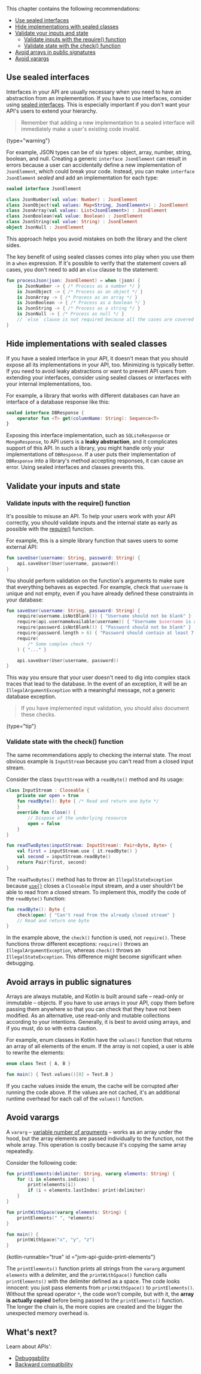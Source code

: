 [//]: # (title: Predictability)

This chapter contains the following recommendations:
* [Use sealed interfaces](#use-sealed-interfaces)
* [Hide implementations with sealed classes](#hide-implementations-with-sealed-classes)
* [Validate your inputs and state](#validate-your-inputs-and-state)
  * [Validate inputs with the require() function](#validate-inputs-with-the-require-function)
  * [Validate state with the check() function](#validate-state-with-the-check-function)
* [Avoid arrays in public signatures](#avoid-arrays-in-public-signatures)
* [Avoid varargs](#avoid-varargs)

## Use sealed interfaces

Interfaces in your API are usually necessary when you need to have an abstraction from an implementation. If you have 
to use interfaces, consider using [sealed interfaces](sealed-classes.md). This is especially important if you don't want 
your API's users to extend your hierarchy.

> Remember that adding a new implementation to a sealed interface will immediately make a user's existing code invalid.
>
{type="warning"}

For example, JSON types can be of six types: object, array, number, string, boolean, and null. Creating a generic 
`interface JsonElement` can result in errors because a user can accidentally define a new implementation of 
`JsonElement`, which could break your code. Instead, you can make `interface JsonElement` _sealed_ and add 
an implementation for each type:

```kotlin
sealed interface JsonElement

class JsonNumber(val value: Number) : JsonElement
class JsonObject(val values: Map<String, JsonElement>) : JsonElement
class JsonArray(val values: List<JsonElement>) : JsonElement
class JsonBoolean(val value: Boolean) : JsonElement
class JsonString(val value: String) : JsonElement
object JsonNull : JsonElement
```

This approach helps you avoid mistakes on both the library and the client sides.

The key benefit of using sealed classes comes into play when you use them in a `when` expression. If it's possible 
to verify that the statement covers all cases, you don't need to add an `else` clause to the statement:

```kotlin
fun processJson(json: JsonElement) = when (json) {
    is JsonNumber -> { /* Process as a number */ }
    is JsonObject -> { /* Process as an object */ }
    is JsonArray -> { /* Process as an array */ }
    is JsonBoolean -> { /* Process as a boolean */ }
    is JsonString -> { /* Process as a string */ }
    is JsonNull -> { /* Process as null */ }
    // `else` clause is not required because all the cases are covered
}
```

## Hide implementations with sealed classes

If you have a sealed interface in your API, it doesn't mean that you should expose all its implementations in your API, 
too. Minimizing is typically better. If you need to avoid leaky abstractions or want to prevent API users from extending 
your interfaces, consider using sealed classes or interfaces with your internal implementations, too.

For example, a library that works with different databases can have an interface of a database response like this:

```kotlin
sealed interface DBResponse {
    operator fun <T> get(columnName: String): Sequence<T>
}
```

Exposing this interface implementation, such as `SQLiteResponse` or `MongoResponse`, to API users is 
a **leaky abstraction**, and it complicates support of this API. In such a library, you might handle only your 
implementations of `DBResponse`. If a user puts their implementation of `DBResponse` into a library's method 
accepting responses, it can cause an error. Using sealed interfaces and classes prevents this.

## Validate your inputs and state

### Validate inputs with the require() function

It's possible to misuse an API. To help your users work with your API correctly, you should validate inputs and 
the internal state as early as possible with the [require()](https://kotlinlang.org/api/latest/jvm/stdlib/kotlin/require.html) 
function.

For example, this is a simple library function that saves users to some external API:

```kotlin
fun saveUser(username: String, password: String) {
    api.saveUser(User(username, password))
}
```

You should perform validation on the function's arguments to make sure that everything behaves as expected. For example, 
check that `username` is unique and not empty, even if you have already defined these constraints in your database:

```kotlin
fun saveUser(username: String, password: String) {
    require(username.isNotBlank()) { "Username should not be blank" }
    require(api.usernameAvailable(username)) { "Username $username is already taken" }
    require(password.isNotBlank()) { "Password should not be blank" }
    require(password.length > 6) { "Password should contain at least 7 letters" }
    require(
        /* Some complex check */
    ) { "..." }

    api.saveUser(User(username, password))
}
```

This way you ensure that your user doesn't need to dig into complex stack traces that lead to the database. In the event 
of an exception, it will be an `IllegalArgumentException` with a meaningful message, not a generic database exception.

> If you have implemented input validation, you should also document these checks.
>
{type="tip"}

### Validate state with the check() function

The same recommendations apply to checking the internal state. The most obvious example is `InputStream` because you 
can't read from a closed input stream.

Consider the class `InputStream` with a `readByte()` method and its usage:

```kotlin
class InputStream : Closeable {
    private var open = true
    fun readByte(): Byte { /* Read and return one byte */
    }
    override fun close() {
        // Dispose of the underlying resource
        open = false
    }
}

fun readTwoBytes(inputStream: InputStream): Pair<Byte, Byte> {
    val first = inputStream.use { it.readByte() }
    val second = inputStream.readByte()
    return Pair(first, second)
}
```

The `readTwoBytes()` method has to throw an `IllegalStateException` because [`use{}`](https://kotlinlang.org/api/latest/jvm/stdlib/kotlin.io/use.html) 
closes a `Closeable` input stream, and a user shouldn't be able to read from a closed stream. To implement this, modify 
the code of the `readByte()` function:

```kotlin
fun readByte(): Byte {
    check(open) { "Can't read from the already closed stream" }
    // Read and return one byte
}
```

In the example above, the `check()` function is used, not `require()`. These functions throw different exceptions:
`require()` throws an `IllegalArgumentException`, whereas `check()` throws an `IllegalStateException`. This difference 
might become significant when debugging.

## Avoid arrays in public signatures

Arrays are always mutable, and Kotlin is built around safe – read-only or immutable – objects. If you have to use arrays 
in your API, copy them before passing them anywhere so that you can check that they have not been modified. 
As an alternative, use read-only and mutable collections according to your intentions. Generally, it is best to avoid 
using arrays, and if you must, do so with extra caution.

For example, enum classes in Kotlin have the `values()` function that returns an array of all elements of the enum. 
If the array is not copied, a user is able to rewrite the elements:

```kotlin
enum class Test { A, B }

fun main() { Test.values()[0] = Test.B }
```

If you cache values inside the enum, the cache will be corrupted after running the code above. If the values are not 
cached, it's an additional runtime overhead for each call of the `values()` function.

## Avoid varargs

A `vararg` – [variable number of arguments](functions.md#variable-number-of-arguments-varargs) – works as an array 
under the hood, but the array elements are passed individually to the function, not the whole array. This operation is 
costly because it's copying the same array repeatedly.

Consider the following code:

```kotlin
fun printElements(delimiter: String, vararg elements: String) {
    for (i in elements.indices) {
        print(elements[i])
        if (i < elements.lastIndex) print(delimiter)
    }
}

fun printWithSpace(vararg elements: String) {
    printElements(" ", *elements)
}

fun main() {
    printWithSpace("x", "y", "z")
}
```
{kotlin-runnable="true" id ="jvm-api-guide-print-elements"}

The `printElements()` function prints all strings from the `vararg` argument `elements` with a delimiter, and 
the `printWithSpace()` function calls `printElements()` with the delimiter defined as a space. The code looks innocent: 
you just pass elements from `printWithSpace()` to `printElements()`. Without the spread operator `*`, the code won't compile, 
but with it, the **array is actually copied** before being passed to the `printElements()` function. The longer 
the chain is, the more copies are created and the bigger the unexpected memory overhead is.

## What's next?

Learn about APIs':
* [Debuggability](jvm-api-guidelines-debuggability.md)
* [Backward compatibility](jvm-api-guidelines-backward-compatibility.md)
